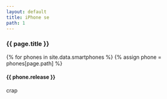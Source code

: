 ```yaml
---
layout: default
title: iPhone se
path: 1
---
```


<div class="container">
  <h3>{{ page.title }}</h3>
  {% for phones in site.data.smartphones %}
  {% assign phone = phones[page.path] %}
  <h4>{{ phone.release }}</h4>
  crap
</div>
